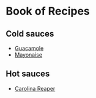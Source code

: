# Book of Recipes

## Cold sauces
* [Guacamole](guacamole.md)
* [Mayonaise](mayo.md)

## Hot sauces

* [Carolina Reaper](carolina_reaper.md)

